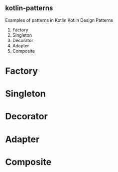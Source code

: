 ## kotlin-patterns
Examples of patterns in Kotlin
  Kotlin Design Patterns
  1. Factory
  2. Singleton
  3. Decorator
  4. Adapter
  5. Composite
  
# Factory
# Singleton
# Decorator
# Adapter
# Composite
